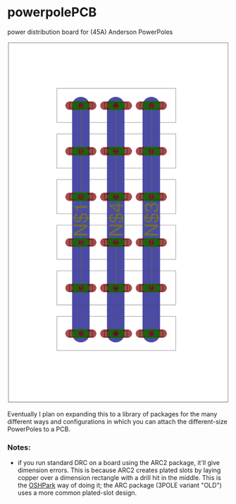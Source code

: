 # powerpolePCB
power distribution board for (45A) Anderson PowerPoles

![board](/img/board.png)

Eventually I plan on expanding this to a library of packages for the many different ways and configurations in which you can attach the different-size PowerPoles to a PCB.

### Notes:
- if you run standard DRC on a board using the ARC2 package, it'll give dimension errors. This is because ARC2 creates plated slots by laying copper over a dimension rectangle with a drill hit in the middle. This is the [OSHPark](https://oshpark.com/) way of doing it; the ARC package (3POLE variant "OLD") uses a more common plated-slot design. 
